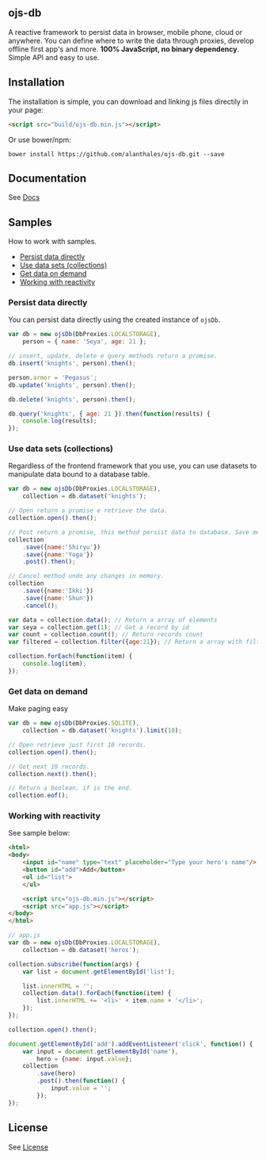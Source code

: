 ## ojs-db
A reactive framework to persist data in browser, mobile phone, cloud or anywhere. You can define where to write the data through proxies, develop offline first app's and more. **100% JavaScript, no binary dependency**. Simple API and easy to use.

## Installation
The installation is simple, you can download and linking js files directily in your page:

```html
<script src="build/ojs-db.min.js"></script>
```

Or use bower/npm:

```
bower install https://github.com/alanthales/ojs-db.git --save
```

## Documentation
See [Docs](DOCS.md)

## Samples
How to work with samples.

* <a href="#persist-data-directly">Persist data directly</a>
* <a href="#use-data-sets-collections">Use data sets (collections)</a>
* <a href="#get-data-on-demand">Get data on demand</a>
* <a href="#working-with-reactivity">Working with reactivity</a>

### Persist data directly
You can persist data directly using the created instance of `ojsDb`.

```javascript
var db = new ojsDb(DbProxies.LOCALSTORAGE),
    person = { name: 'Seya', age: 21 };

// insert, update, delete e query methods return a promise.
db.insert('knights', person).then();

person.armor = 'Pegasus';
db.update('knights', person).then();

db.delete('knights', person).then();

db.query('knights', { age: 21 }).then(function(results) {
    console.log(results);
});
```

### Use data sets (collections)
Regardless of the frontend framework that you use, you can use datasets to manipulate data bound to a database table.

```javascript
var db = new ojsDb(DbProxies.LOCALSTORAGE),
    collection = db.dataset('knights');

// Open return a promise e retrieve the data.
collection.open().then();

// Post return a promise, this method persist data to database. Save method just "save" in memory.
collection
    .save({name:'Shiryu'})
    .save({name:'Yoga'})
    .post().then();

// Cancel method undo any changes in memory.
collection
    .save({name:'Ikki'})
    .save({name:'Shun'})
    .cancel();

var data = collection.data(); // Return a array of elements
var seya = collection.get(1); // Get a record by id
var count = collection.count(); // Return records count
var filtered = collection.filter({age:21}); // Return a array with filtered data

collection.forEach(function(item) {
    console.log(item);
});
```

### Get data on demand
Make paging easy

```javascript
var db = new ojsDb(DbProxies.SQLITE),
    collection = db.dataset('knights').limit(10);

// Open retrieve just first 10 records.
collection.open().then();

// Get next 10 records.
collection.next().then();

// Return a boolean, if is the end.
collection.eof();
```

### Working with reactivity
See sample below:

```html
<html>
<body>
    <input id="name" type="text" placeholder="Type your hero's name"/>
    <button id="add">Add</button>
    <ul id="list">
    </ul>

    <script src="ojs-db.min.js"></script>
    <script src="app.js"></script>
</body>
</html>
```

```javascript
// app.js
var db = new ojsDb(DbProxies.LOCALSTORAGE),
    collection = db.dataset('heros');

collection.subscribe(function(args) {
    var list = document.getElementById('list');

    list.innerHTML = '';
    collection.data().forEach(function(item) {
        list.innerHTML += '<li>' + item.name + '</li>';
    });
});

collection.open().then();

document.getElementById('add').addEventListener('click', function() {
    var input = document.getElementById('name'),
        hero = {name: input.value};
    collection
        .save(hero)
        .post().then(function() {
            input.value = '';
        });
});
```

## License 

See [License](LICENSE)